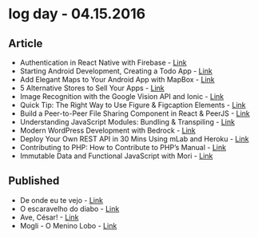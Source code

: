# log day - 04.15.2016

## Article

- Authentication in React Native with Firebase - [Link](http://www.sitepoint.com/authentication-in-react-native-with-firebase/)
- Starting Android Development, Creating a Todo App - [Link](http://www.sitepoint.com/starting-android-development-creating-todo-app/)
- Add Elegant Maps to Your Android App with MapBox - [Link](http://www.sitepoint.com/add-elegant-maps-to-your-android-app-with-mapbox/)
- 5 Alternative Stores to Sell Your Apps - [Link](http://www.sitepoint.com/5-alternative-stores-to-sell-your-apps/)
- Image Recognition with the Google Vision API and Ionic - [Link](http://www.sitepoint.com/image-recognition-with-the-google-vision-api-and-ionic/)
- Quick Tip: The Right Way to Use Figure & Figcaption Elements - [Link](http://www.sitepoint.com/quick-tip-the-right-way-to-use-figure-and-figcaption-elements/)
- Build a Peer-to-Peer File Sharing Component in React & PeerJS - [Link](http://www.sitepoint.com/file-sharing-component-react/)
- Understanding JavaScript Modules: Bundling & Transpiling - [Link](http://www.sitepoint.com/javascript-modules-bundling-transpiling/)
- Modern WordPress Development with Bedrock - [Link](http://www.sitepoint.com/modern-wordpress-development-with-bedrock/)
- Deploy Your Own REST API in 30 Mins Using mLab and Heroku - [Link](http://www.sitepoint.com/deploy-rest-api-in-30-mins-mlab-heroku/)
- Contributing to PHP: How to Contribute to PHP’s Manual - [Link](http://www.sitepoint.com/how-to-contribute-to-phps-documentation/)
- Immutable Data and Functional JavaScript with Mori - [Link](http://www.sitepoint.com/immutable-data-functional-javascript-mori/)


## Published

- De onde eu te vejo - [Link](http://imhomovies.com.br/opinions/em-cartaz/de-onde-eu-te-vejo/)
- O escaravelho do diabo - [Link](http://imhomovies.com.br/opinions/em-cartaz/o-escaravelho-do-diabo/)
- Ave, César! - [Link](http://imhomovies.com.br/opinions/em-cartaz/hail-caesar/)
- Mogli - O Menino Lobo - [Link](http://imhomovies.com.br/opinions/em-cartaz/the-jungle-book/)
